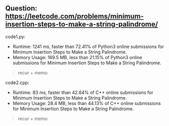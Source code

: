 ## Question: https://leetcode.com/problems/minimum-insertion-steps-to-make-a-string-palindrome/

code1.py:
* Runtime: 1241 ms, faster than 72.41% of Python3 online submissions for Minimum Insertion Steps to Make a String Palindrome.
* Memory Usage: 169.5 MB, less than 21.15% of Python3 online submissions for Minimum Insertion Steps to Make a String Palindrome.
> recur + memo

code2.cpp:
* Runtime: 83 ms, faster than 42.64% of C++ online submissions for Minimum Insertion Steps to Make a String Palindrome.
* Memory Usage: 28.4 MB, less than 44.13% of C++ online submissions for Minimum Insertion Steps to Make a String Palindrome.
> recur + memo
